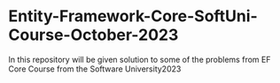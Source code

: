 # Entity-Framework-Core-SoftUni-Course-October-2023
In this repository will be given solution to some of the problems from EF Core Course from the Software University2023
